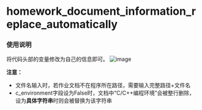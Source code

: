 # homework_document_information_replace_automatically
### 使用说明
将代码头部的变量修改为自己的信息即可。
![image](https://github.com/Bright-Summer/homework_document_information_replace_automatically/assets/47814450/e34fd9ce-7415-4606-82e5-99d2788d4de0)

**注意：**
- 文件名输入时，若作业文档不在程序所在路径，需要输入完整路径+文件名
- c_environment字段设为False时，文档中“C/C++编程环境”会被整行删除，设为**具体字符串**时则会被替换为该字符串
